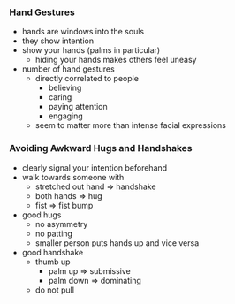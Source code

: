 ### Hand Gestures
+ hands are windows into the souls
+ they show intention
+ show your hands (palms in particular)
	+ hiding your hands makes others feel uneasy
+ number of hand gestures 
	+ directly correlated to people
		+ believing
		+ caring
		+ paying attention
		+ engaging
	+ seem to matter more than intense facial expressions
### Avoiding Awkward Hugs and Handshakes
+ clearly signal your intention beforehand
+ walk towards someone with 
	+ stretched out hand => handshake
	+ both hands => hug
	+ fist => fist bump
+ good hugs
	+ no asymmetry
	+ no patting 
	+ smaller person puts hands up and vice versa
+ good handshake
	+ thumb up
		+ palm up => submissive
		+ palm down => dominating
	+ do not pull